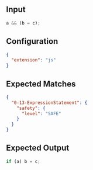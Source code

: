 ## Input

```javascript input
a && (b = c);
```

## Configuration

```json configuration
{
  "extension": "js"
}
```

## Expected Matches

```json expected matches
{
  "0-13-ExpressionStatement": {
    "safety": {
      "level": "SAFE"
    }
  }
}
```

## Expected Output

```javascript expected output
if (a) b = c;
```
